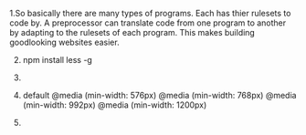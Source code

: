 1.So basically there are many types of programs. Each has thier rulesets to code by. A preprocessor can translate code from one program to another by adapting to the rulesets of each program. This makes building goodlooking websites easier.

2. npm install less -g

3. <d-flex>

4.  default
    @media (min-width: 576px) 
    @media (min-width: 768px) 
    @media (min-width: 992px) 
    @media (min-width: 1200px) 

5. <d-flex>